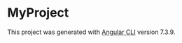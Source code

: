 # MyProject

This project was generated with [Angular CLI](https://github.com/angular/angular-cli) version 7.3.9.
